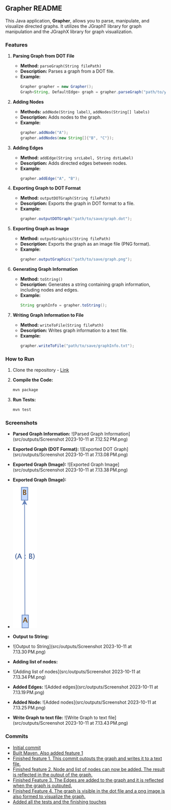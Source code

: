 ## Grapher README

This Java application, **Grapher**, allows you to parse, manipulate, and visualize directed graphs. It utilizes the JGraphT library for graph manipulation and the JGraphX library for graph visualization.

### Features

1. **Parsing Graph from DOT File**
    - **Method:** `parseGraph(String filePath)`
    - **Description:** Parses a graph from a DOT file.
    - **Example:**
      ```java
      Grapher grapher = new Grapher();
      Graph<String, DefaultEdge> graph = grapher.parseGraph("path/to/your/graph.dot");
      ```

2. **Adding Nodes**
    - **Methods:** `addNode(String label)`, `addNodes(String[] labels)`
    - **Description:** Adds nodes to the graph.
    - **Example:**
      ```java
      grapher.addNode("A");
      grapher.addNodes(new String[]{"B", "C"});
      ```

3. **Adding Edges**
    - **Method:** `addEdge(String srcLabel, String dstLabel)`
    - **Description:** Adds directed edges between nodes.
    - **Example:**
      ```java
      grapher.addEdge("A", "B");
      ```

4. **Exporting Graph to DOT Format**
    - **Method:** `outputDOTGraph(String filePath)`
    - **Description:** Exports the graph in DOT format to a file.
    - **Example:**
      ```java
      grapher.outputDOTGraph("path/to/save/graph.dot");
      ```

5. **Exporting Graph as Image**
    - **Method:** `outputGraphics(String filePath)`
    - **Description:** Exports the graph as an image file (PNG format).
    - **Example:**
      ```java
      grapher.outputGraphics("path/to/save/graph.png");
      ```

6. **Generating Graph Information**
    - **Method:** `toString()`
    - **Description:** Generates a string containing graph information, including nodes and edges.
    - **Example:**
      ```java
      String graphInfo = grapher.toString();
      ```

7. **Writing Graph Information to File**
    - **Method:** `writeToFile(String filePath)`
    - **Description:** Writes graph information to a text file.
    - **Example:**
      ```java
      grapher.writeToFile("path/to/save/graphInfo.txt");
      ```

### How to Run
1. Clone the repository - [Link](https://github.com/kavanvasani/CSE-464-2023-kvasani)
2. **Compile the Code:**
   ```bash
   mvn package
   ```

3. **Run Tests:**
   ```bash
   mvn test
   ```


### Screenshots

- **Parsed Graph Information:**
  ![Parsed Graph Information](src/outputs/Screenshot 2023-10-11 at 7.12.52 PM.png)

- **Exported Graph (DOT Format):**
  ![Exported DOT Graph](src/outputs/Screenshot 2023-10-11 at 7.13.08 PM.png)

- **Exported Graph (Image):**
  ![Exported Graph Image](src/outputs/Screenshot 2023-10-11 at 7.13.38 PM.png)
- **Exported Graph (Image):**
- ![Output Graph](src/main/resources/test_output.png)
- **Output to String:**
- ![Output to String](src/outputs/Screenshot 2023-10-11 at 7.13.30 PM.png)
- **Adding list of nodes:**
- ![Adding list of nodes](src/outputs/Screenshot 2023-10-11 at 7.13.34 PM.png)
- **Added Edges:**
  ![Added edges](src/outputs/Screenshot 2023-10-11 at 7.13.19 PM.png)
- **Added Node:**
  ![Added nodes](src/outputs/Screenshot 2023-10-11 at 7.13.25 PM.png)
-  **Write Graph to text file:**
  ![Write Graph to text file](src/outputs/Screenshot 2023-10-11 at 7.13.43 PM.png)
### Commits

- [Initial commit](https://github.com/kavanvasani/CSE-464-2023-kvasani/commit/09986fa52b53e2495035a9ea8c13edbffee8f4fa)
- [Built Maven. Also added feature 1](https://github.com/kavanvasani/CSE-464-2023-kvasani/commit/72b0230037f0ca6748fe958334fb456d1d6f1b98)
- [Finished feature 1. This commit outputs the graph and writes it to a text file.](https://github.com/kavanvasani/CSE-464-2023-kvasani/commit/845b9cefd6638e8f901f1cf50b72f14f30172881)
- [Finished feature 2. Node and list of nodes can now be added. The result is reflected in the output of the graph.](https://github.com/kavanvasani/CSE-464-2023-kvasani/commit/3356a96c73a61651afbb782063b4304bd9e273fe)
- [Finished Feature 3. The Edges are added to the graph and it is reflected when the graph is outputed.](https://github.com/kavanvasani/CSE-464-2023-kvasani/commit/aa3b246ec0f84151bd3e4c14fda5c6356057f13c)
- [Finished Feature 4. The graph is visible in the dot file and a png image is also formed to visualize the graph.](https://github.com/kavanvasani/CSE-464-2023-kvasani/commit/aa3b246ec0f84151bd3e4c14fda5c6356057f13c)
- [Added all the tests and the finishing touches](https://github.com/kavanvasani/CSE-464-2023-kvasani/commit/ae0d942416268f6f18614d3d5c62a4563227246f)
